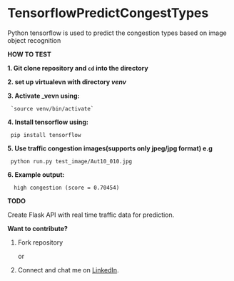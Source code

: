 # TensorflowPredictCongestTypes
Python tensorflow is used to predict the congestion types based on image object recognition

**HOW TO TEST**

**1. Git clone repository and `cd` into the directory**

**2.  set up virtualevn with directory _venv_** 

**3. Activate _vevn using:**

     `source venv/bin/activate`

**4. Install tensorflow using:**

     pip install tensorflow

**5. Use  traffic congestion images(supports only jpeg/jpg format) e.g**

     python run.py test_image/Aut10_010.jpg
     
**6. Example output:**

      high congestion (score = 0.70454)

**TODO**

Create Flask API with real time traffic data for prediction.

**Want to contribute?** 
1. Fork repository

     or

2. Connect and chat me on [LinkedIn](https://www.linkedin.com/in/taiwo-o-adetiloye-505a8023/).
